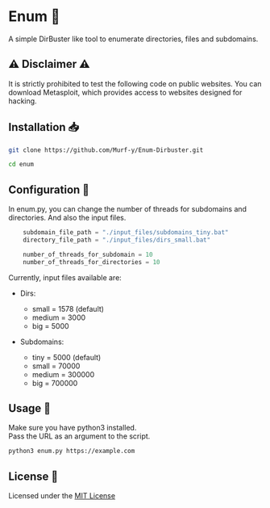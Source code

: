 # Enum 📁

A simple DirBuster like tool to enumerate directories, files and subdomains.

## ⚠️ Disclaimer ⚠️

It is strictly prohibited to test the following code on public websites. You can
download Metasploit, which provides access to websites designed for hacking.

## Installation 📥

```bash
git clone https://github.com/Murf-y/Enum-Dirbuster.git

cd enum
```

## Configuration 📝

In enum.py, you can change the number of threads for subdomains and directories.
And also the input files.

```python
    subdomain_file_path = "./input_files/subdomains_tiny.bat"
    directory_file_path = "./input_files/dirs_small.bat"

    number_of_threads_for_subdomain = 10
    number_of_threads_for_directories = 10
```

Currently, input files available are:

- Dirs:
  - small = 1578 (default)
  - medium = 3000
  - big = 5000

- Subdomains:
  - tiny =  5000 (default)
  - small = 70000
  - medium = 300000
  - big = 700000

## Usage 📝

Make sure you have python3 installed.<br>
Pass the URL as an argument to the script.

```bash
python3 enum.py https://example.com
```

## License 📜

Licensed under the [MIT License](./LICENSE.md)
